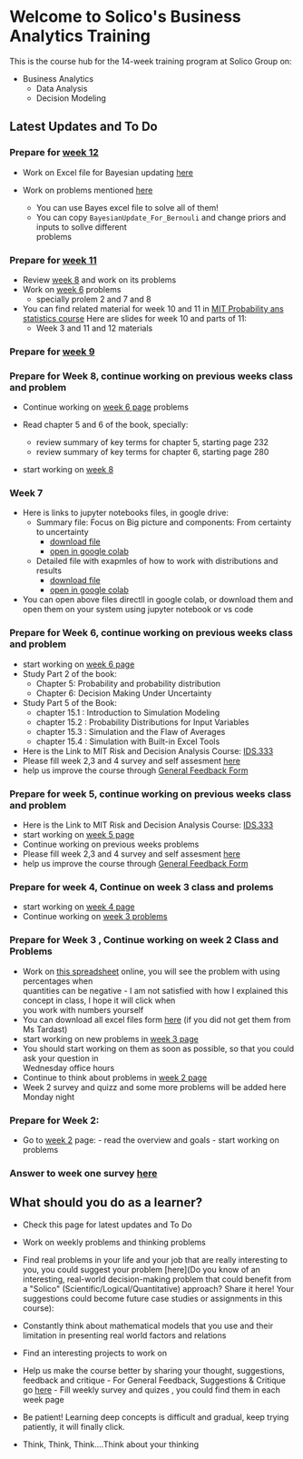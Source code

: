 # Welcome to Solico's Business Analytics Training

This is the course hub for the 14-week training program at Solico Group on:

- Business Analytics
    - Data Analysis
    - Decision Modeling




## Latest Updates and To Do
### Prepare for [week 12](weeks/week12.md)
- Work on Excel file for Bayesian updating [here](https://docs.google.com/spreadsheets/d/1AidxnmM2aVHaECRNcB5y2dhm4rOk9Cxe/edit?usp=sharing&ouid=106777682404064505117&rtpof=true&sd=true)


- Work on problems mentioned [here](weeks/week12.md)
    - You can use Bayes excel file to solve all of them!
    - You can copy `BayesianUpdate_For_Bernouli` and change priors and inputs to sollve different  
    problems

### Prepare for [week 11](weeks/week11.md)
- Review [week 8](weeks/week8.md) and work on its problems
- Work on [week 6](weeks/week06.md) problems
    - specially prolem 2 and 7 and 8
- You can find related material for week 10 and 11 in [MIT Probability ans statistics course](https://ocw.mit.edu/courses/18-05-introduction-to-probability-and-statistics-spring-2022/pages/classes-reading-and-in-class-materials/)
Here are slides for week 10 and parts of 11:
    - Week 3 and 11 and 12 materials

### Prepare for [week 9](weeks/week09.md)
### Prepare for Week 8, continue working on previous weeks class and problem
- Continue working on [week 6 page](weeks/week06.md) problems
- Read chapter 5 and 6 of the book, specially:
    - review summary of key terms for chapter 5, starting page 232
    - review summary of key terms for chapter 6, starting page 280

- start working on [week 8](weeks/week08.md)


### Week 7
- Here is links to jupyter notebooks files, in google drive:
    - Summary file: Focus on Big picture and components: From certainty to uncertainty
        - [download file](https://drive.google.com/file/d/19GaobOdIgcWAnv4GVa2BCBj2dBt4rzoG/view?usp=sharing)
        - [open in google colab](https://colab.research.google.com/drive/19GaobOdIgcWAnv4GVa2BCBj2dBt4rzoG)
    - Detailed file with exapmles of how to work with distributions and results
        - [download file](https://drive.google.com/file/d/1o1xD9vfrrbqUsnXyGoXrfHXtIVOrg7La/view?usp=sharing)
        - [open in google colab](https://colab.research.google.com/drive/1o1xD9vfrrbqUsnXyGoXrfHXtIVOrg7La) 
- You can open above files directll in google colab, or download them and open them on your system  using jupyter notebook or vs code

### Prepare for Week 6, continue working on previous weeks class and problem 
- start working on [week 6 page](weeks/week06.md)
- Study Part 2 of the book:  
    - Chapter 5: Probability and probability distribution
    - Chapter 6: Decision Making Under Uncertainty
- Study Part 5 of the Book: 
    - chapter 15.1 : Introduction to Simulation Modeling
    - chapter 15.2 : Probability Distributions for Input Variables
    - chapter 15.3 : Simulation and the Flaw of Averages  
    - chapter 15.4 : Simulation with Built-in Excel Tools
- Here is the Link to MIT Risk and Decision Analysis Course: [IDS.333](https://ocw.mit.edu/courses/ids-333-risk-and-decision-analysis-fall-2021/)
- Please fill week 2,3 and 4 survey and self assesment [here](https://docs.google.com/forms/d/e/1FAIpQLSe9WE5eiurjQ0CjLRdQess9RfAAFhlcwdbocCzidLNJFjsIbg/viewform?usp=header)
- help us improve the course through [General Feedback Form](https://docs.google.com/forms/d/160aHntXFdHmqR7j1SEEXIGWIaUXRGPtdJCWmsBiLcUE/edit)
### Prepare for week 5, continue working on previous weeks class and problem
- Here is the Link to MIT Risk and Decision Analysis Course: [IDS.333](https://ocw.mit.edu/courses/ids-333-risk-and-decision-analysis-fall-2021/)
- start working on [week 5 page](weeks/week05.md) 
- Continue working on previous weeks problems
- Please fill week 2,3 and 4 survey and self assesment [here](https://docs.google.com/forms/d/e/1FAIpQLSe9WE5eiurjQ0CjLRdQess9RfAAFhlcwdbocCzidLNJFjsIbg/viewform?usp=header)
- help us improve the course through [General Feedback Form](https://docs.google.com/forms/d/160aHntXFdHmqR7j1SEEXIGWIaUXRGPtdJCWmsBiLcUE/edit)
### Prepare for week 4, Continue on week 3 class and prolems
- start working on [week 4 page](weeks/week04.md) 
- Continue working on [week 3 problems](weeks/week03.md) 
### Prepare for Week 3 , Continue working on week 2 Class and Problems
- Work on [this spreadsheet](https://docs.google.com/spreadsheets/d/1PHpVPqGiuEuHjzC6EJMEaztyuwrnXobEEHUBNRirstM/edit?usp=sharing) online, you will see the problem with using percentages when  
quantities can be negative
       - I am not satisfied with how I explained this concept in class, I hope it will click when  
       you work with  numbers yourself
- You can download all excel files form [here](https://drive.google.com/drive/folders/1RuTdPAAchJs_Ki-M3ssc4E8CTPgHc8xQ?usp=sharing) (if you did not get them from Ms Tardast)
- start working on new problems in [week 3 page](weeks/week03.md) 
- You should start working on them as soon as possible, so that you could ask your question in  
Wednesday office hours
- Continue to think about problems in [week 2 page](weeks/week02/#problems-to-think-about)
- Week 2 survey and quizz and some more problems will be added here Monday night
### Prepare for Week 2: 
- Go to [week 2](weeks/week02.md) page:
       - read the overview and goals
       - start working on problems

### Answer to week one survey [here](https://docs.google.com/forms/d/e/1FAIpQLScLntM5uW4noI-TEfzy3S2Q-mBXUwgUC7vyZ-BfoD6pxrf5hg/viewform?usp=dialog)
## What should you do as a learner?
- Check this page for latest updates and To Do

- Work on weekly problems and thinking problems
- Find real problems in your life and your job that are really interesting to you, you could suggest your problem [here](Do you know of an interesting, real-world decision-making problem that could benefit from a "Solico" (Scientific/Logical/Quantitative) approach? Share it here! Your suggestions could become future case studies or assignments in this course):
- Constantly think about mathematical models that you use and their limitation in presenting real world factors and relations
- Find an interesting projects to work on

- Help us make the course better by sharing your thought, suggestions, feedback and critique
       - For General Feedback, Suggestions & Critique go [here](https://docs.google.com/forms/d/e/1FAIpQLSc8HgdzPOfXLeA-DdmZKH_e_2bcZX5spWLgaPUicsoSgSpqxA/viewform?usp=header)
       - Fill weekly survey and quizes , you could find them in each week page

- Be patient! Learning deep concepts is difficult and gradual, keep trying patiently, it will finally click. 

- Think, Think, Think....Think about your thinking






